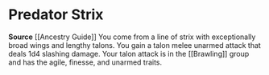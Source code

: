﻿---
id: '147'
name: Predator Strix
rarity: Common
source: '[[DATABASE/source/Ancestry Guide|Ancestry Guide]]'
trait: null
type: Heritage

---
# Predator Strix

**Source** [[Ancestry Guide]] 
You come from a line of strix with exceptionally broad wings and lengthy talons. You gain a talon melee unarmed attack that deals 1d4 slashing damage. Your talon attack is in the [[Brawling]] group and has the agile, finesse, and unarmed traits.